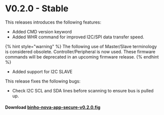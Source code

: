 # V0.2.0 - Stable

This releases introduces the following features:

* Added CMD version keyword
* Added WHR command for improved I2C/SPI data transfer speed.

{% hint style="warning" %}
The following use of Master/Slave terminology is considered obsolete. Controller/Peripheral is now used. These firmware commands will be deprecated in an upcoming firmware release.
{% endhint %}

* Added support for I2C SLAVE

This release fixes the following bugs:

* Check I2C SCL and SDA lines before scanning to ensure bus is pulled up.

#### Download [binho-nova-app-secure-v0.2.0.fig](https://cdn.binho.io/fw/nova/0.2.0/binho-nova-app-secure-v0.2.0.fig)

